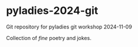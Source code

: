 # pyladies-2024-git
Git repository for pyladies git workshop 2024-11-09

Collection of *fine* poetry and jokes.
